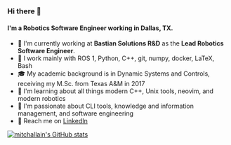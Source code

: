 ### Hi there 👋

#### I'm a Robotics Software Engineer working in Dallas, TX.
- 🤖 I'm currently working at **Bastian Solutions R&D** as the **Lead Robotics Software Engineer**.
- 🧰 I work mainly with ROS 1, Python, C++, git, numpy, docker, LaTeX, Bash
- 🎓 My academic background is in Dynamic Systems and Controls, receiving my M.Sc. from Texas A&M in 2017
- 🌱 I'm learning about all things modern C++, Unix tools, neovim, and modern robotics
- 🤩 I'm passionate about CLI tools, knowledge and information management, and software engineering
- 💬 Reach me on [LinkedIn](https://www.linkedin.com/in/mitchell-allain/)

[![mitchallain's GitHub stats](https://github-readme-stats.vercel.app/api?username=mitchallain&count_private=true&show_icons=true)](https://github.com/anuraghazra/github-readme-stats)

